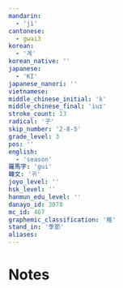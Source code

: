 ```yaml
---
mandarin:
  - 'jì'
cantonese:
  - gwai3
korean:
  - '계'
korean_native: ''
japanese:
  - 'KI'
japanese_nanori: ''
vietnamese:
middle_chinese_initial: 'k'
middle_chinese_final: 'iuɪ'
stroke_count: 13
radical: '子'
skip_number: '2-8-5'
grade_level: 3
pos: ''
english:
  - 'season'
羅馬字: 'gui'
韓文: '귀'
joyo_level: ''
hsk_level: ''
hanmun_edu_level: ''
danayo_id: 3078
mc_id: 467
graphemic_classification: '稚'
stand_in: '季節'
aliases:
---
```


# Notes

